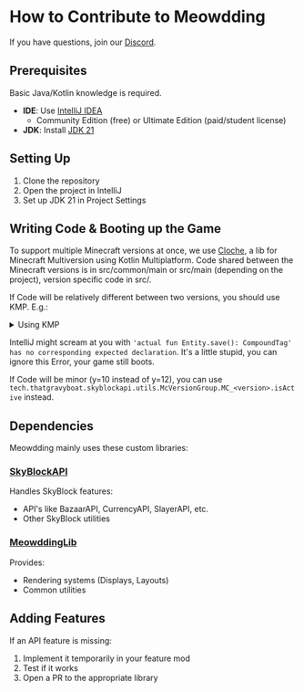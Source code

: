 # How to Contribute to Meowdding

If you have questions, join our [Discord](https://meowdd.ing/discord).

## Prerequisites

Basic Java/Kotlin knowledge is required.

- **IDE**: Use [IntelliJ IDEA](https://www.jetbrains.com/idea/download/)
  - Community Edition (free) or Ultimate Edition (paid/student license)
- **JDK**: Install [JDK 21](https://jdk.java.net/archive/)

## Setting Up

1. Clone the repository
2. Open the project in IntelliJ
3. Set up JDK 21 in Project Settings

## Writing Code & Booting up the Game

To support multiple Minecraft versions at once, we use [Cloche](https://github.com/terrarium-earth/cloche), a lib for Minecraft Multiversion using Kotlin Multiplatform.
Code shared between the Minecraft versions is in src/common/main or src/main (depending on the project), version specific code in src/<version>.

If Code will be relatively different between two versions, you should use KMP. E.g.:

<details>
<summary>Using KMP</summary>  

[src/common/.../EntityPlatform.kt](https://github.com/SkyblockAPI/SkyblockAPI/blob/5d2b9b9a51852eb6a0b889e14ccf52f2b3013856/src/common/main/kotlin/tech/thatgravyboat/skyblockapi/platform/EntityPlatform.kt)
```kt
@Stub expect fun Entity.save(): CompoundTag
```

[src/1.21.5/.../EntityPlatform.kt](https://github.com/SkyblockAPI/SkyblockAPI/blob/5d2b9b9a51852eb6a0b889e14ccf52f2b3013856/src/1.21.5/main/kotlin/platform/EntityPlatform.kt)
```kt
actual fun Entity.save(): CompoundTag {
    val tag = CompoundTag()
    tag.putString("id", EntityType.getKey(this.type).toString())
    return this.saveWithoutId(tag)
}
```

[src/1.21.8/.../EntityPlatform.kt](https://github.com/SkyblockAPI/SkyblockAPI/blob/5d2b9b9a51852eb6a0b889e14ccf52f2b3013856/src/1.21.8/main/kotlin/platform/EntityPlatform.kt)
```kt
actual fun Entity.save(): CompoundTag {
    val collector = ProblemReporter.ScopedCollector(SkyBlockAPI)
    val valueOutput = TagValueOutput.createWithoutContext(collector)
    valueOutput.putString("id", EntityType.getKey(this.type).toString())
    this.saveWithoutId(valueOutput)
    collector.close()
    return valueOutput.buildResult()
}
```

</details>

IntelliJ might scream at you with `'actual fun Entity.save(): CompoundTag' has no corresponding expected declaration`. It's a little stupid, you can ignore this Error, your game still boots.

If Code will be minor (y=10 instead of y=12), you can use `tech.thatgravyboat.skyblockapi.utils.McVersionGroup.MC_<version>.isActive` instead.

## Dependencies

Meowdding mainly uses these custom libraries:

### [SkyBlockAPI](https://github.com/SkyBlockAPI/SkyblockAPI)
Handles SkyBlock features:
- API's like BazaarAPI, CurrencyAPI, SlayerAPI, etc.
- Other SkyBlock utilities

### [MeowddingLib](https://github.com/meowdding/meowdding-lib)
Provides:
- Rendering systems (Displays, Layouts)
- Common utilities

## Adding Features

If an API feature is missing:
1. Implement it temporarily in your feature mod
2. Test if it works
3. Open a PR to the appropriate library

